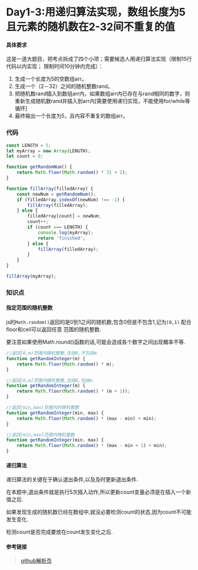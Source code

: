 # Day1-3:用递归算法实现，数组长度为5且元素的随机数在2-32间不重复的值

#### 具体要求

这是一道大题目，把考点拆成了四个小项；需要候选人用递归算法实现（限制15行代码以内实现；
限制时间10分钟内完成）：
1. 生成一个长度为5的空数组arr。
2. 生成一个（2－32）之间的随机整数rand。
3. 把随机数rand插入到数组arr内，如果数组arr内已存在与rand相同的数字，则重新生成随机数rand并插入到arr内[需要使用递归实现，不能使用for/while等循环]
4. 最终输出一个长度为5，且内容不重复的数组arr。
### 代码

```js
const LENGTH = 5;
let myArray = new Array(LENGTH);
let count = 0;

function getRandomNum() {
    return Math.floor(Math.random() * 31 + 2);
}

function fillArray(filledArray) {
    const newNum = getRandomNum();
    if (filledArray.indexOf(newNum) !== -1) {
        fillArray(filledArray);
    } else {
        filledArray[count] = newNum;
        count++;
        if (count === LENGTH) {
            console.log(myArray);
            return 'finished';
        } else {
            fillArray(filledArray);
        }
    }
}

fillArray(myArray);
```
### 知识点

#### 指定范围的随机整数

js的`Math.random()`返回的是0到1之间的随机数,包含0但是不包含1,记为`[0,1)`.配合floor和ceil可以返回任意
范围的随机整数.

要注意如果使用Math.round()函数的话,可能会造成各个数字之间出现概率不等.
```js
//返回[0,m)范围内随机整数,包括0,不包括m.
function getRandomInteger(m) {
    return Math.floor(Math.random() * m);
}

//返回[0,m]范围内随机整数,包括0,包括m.
function getRandomInteger(m) {
    return Math.floor(Math.random() * (m + 1));
}

//返回[min,max)范围内的随机整数
function getRandomInteger(min, max) {
    return Math.floor(Math.random() * (max - min) + min);
}

//返回[min,max]范围内随机整数
function getRandomInteger(min, max) {
    return Math.floor(Math.random() * (max - min + 1) + min);
}
```


#### 递归算法
递归算法的关键在于确认退出条件,以及及时更新退出条件.

在本题中,退出条件就是执行5次插入动作,所以更新count变量必须是在插入一个新值之后.

如果发现生成的随机数已经在数组中,就没必要检测count的状态,因为count不可能发生变化.

检测count是否完成要放在count发生变化之后.

#### 参考链接
>[github解析页](https://github.com/haizlin/fe-interview/issues/3)